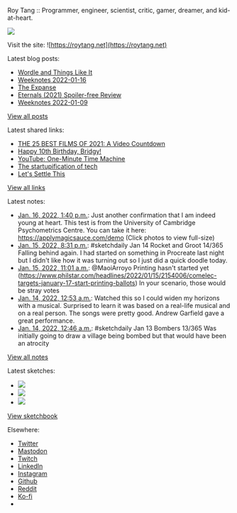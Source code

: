 Roy Tang :: Programmer, engineer, scientist, critic, gamer, dreamer, and kid-at-heart.

![](https://roytang.net/static/img/profile.jpg)

Visit the site: ![https://roytang.net](https://roytang.net)

Latest blog posts:

- [Wordle and Things Like It](https://roytang.net/2022/01/wordle-things/)
- [Weeknotes 2022-01-16](https://roytang.net/2022/01/weeknotes-01-16/)
- [The Expanse](https://roytang.net/2022/01/expanse/)
- [Eternals (2021) Spoiler-free Review](https://roytang.net/2022/01/eternals/)
- [Weeknotes 2022-01-09](https://roytang.net/2022/01/weeknotes-01-09/)

[View all posts](https://roytang.net/blog)

Latest shared links:

- [THE 25 BEST FILMS OF 2021: A Video Countdown](https://roytang.net/2022/01/b86ff8fe2fd7ea5b203c697495b10d6b/)
- [Happy 10th Birthday, Bridgy!](https://roytang.net/2022/01/happy-10th-birthday-bridgy/)
- [YouTube: One-Minute Time Machine](https://roytang.net/2022/01/306f13ee0854ad7fda54682187e032dc/)
- [The startupification of tech](https://roytang.net/2022/01/the-startupification-of-tech/)
- [Let&#x27;s Settle This](https://roytang.net/2022/01/lets-settle-this/)

[View all links](https://roytang.net/links)

Latest notes:

- [Jan. 16, 2022, 1:40 p.m.](https://roytang.net/2022/01/1482588649607024647/): Just another confirmation that I am indeed young at heart. This test is from the University of Cambridge Psychometrics Centre. You can take it here: https://applymagicsauce.com/demo (Click photos to view full-size)
- [Jan. 15, 2022, 8:31 p.m.](https://roytang.net/2022/01/cb50cb4e548fa9021eabdb6d502a7dfc/): #sketchdaily Jan 14 Rocket and Groot 14/365 Falling behind again. I had started on something in Procreate last night but I didn&#x27;t like how it was turning out so I just did a quick doodle today.
- [Jan. 15, 2022, 11:01 a.m.](https://roytang.net/2022/01/1482186176153141249/): @MaoiArroyo Printing hasn&#x27;t started yet (https://www.philstar.com/headlines/2022/01/15/2154006/comelec-targets-january-17-start-printing-ballots) In your scenario, those would be stray votes
- [Jan. 14, 2022, 12:53 a.m.](https://roytang.net/2022/01/2ffc2893357aca5b3cbf7d27510ade9c/): Watched this so I could widen my horizons with a musical. Surprised to learn it was based on a real-life musical and on a real person. The songs were pretty good. Andrew Garfield gave a great performance.
- [Jan. 14, 2022, 12:46 a.m.](https://roytang.net/2022/01/03dd5e3ed2afc21f1fdb7ab7edfe8d89/): #sketchdaily Jan 13 Bombers 13/365 Was initially going to draw a village being bombed but that would have been an atrocity

[View all notes](https://roytang.net/notes)

Latest sketches:


- ![](https://roytang.net/media/cache/14/7d/147d82545bffa6e436ede003ac7b4791.jpg)
- ![](https://roytang.net/media/cache/e0/a2/e0a20bfdc0e64a65ed817de9caee068b.jpg)
- ![](https://roytang.net/media/cache/d0/56/d056c685a0d857c27cc3b586face06a4.jpg)

[View sketchbook](https://roytang.net/albums/sketchbook)


Elsewhere:

- [Twitter](https://twitter.com/roytang)
- [Mastodon](https://mastodon.technology/@roytang)
- [Twitch](https://twitch.tv/twitchyroy)
- [LinkedIn](https://www.linkedin.com/in/roytang)
- [Instagram](https://instagram.com/roytang0400)
- [Github](https://github.com/roytang)
- [Reddit](https://reddit.com/u/hungryroy)
- [Ko-fi](https://ko-fi.com/roytang)
- [](mailto:hello@roytang.net)